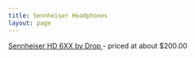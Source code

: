 ```yaml
---
title: Sennheiser Headphones
layout: page
---
```


[Sennheiser HD 6XX by Drop ](http://massdrop.com) - priced at about $200.00
